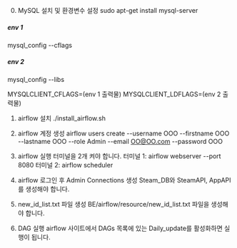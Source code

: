 0. MySQL 설치 및 환경변수 설정
sudo apt-get install mysql-server

##### env 1
mysql_config --cflags
##### env 2
mysql_config --libs

MYSQLCLIENT_CFLAGS=(env 1 출력물)
MYSQLCLIENT_LDFLAGS=(env 2 출력물)

1. airflow 설치
./install_airflow.sh

2. airflow 계정 생성
airflow users create --username OOO --firstname OOO --lastname OOO --role Admin --email OO@OO.com --password OOO

3. airflow 실행
터미널을 2개 켜야 합니다.
터미널 1: airflow webserver ­--port 8080
터미널 2: airflow scheduler

4. airflow 로그인 후 Admin Connections 생성
Steam_DB와 SteamAPI, AppAPI 를 생성해야 합니다.

5. new_id_list.txt 파일 생성
BE/airflow/resource/new_id_list.txt 파일을 생성해야 합니다.

6. DAG 실행
airflow 사이트에서 DAGs 목록에 있는 Daily_update를 활성화하면 실행이 됩니다.